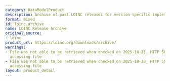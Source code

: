 ```yaml
---
category: DataModelProduct
description: Archive of past LOINC releases for version-specific implementations
format: mixed
id: loinc.archive
name: LOINC Release Archive
original_source:
- loinc
product_url: https://loinc.org/downloads/archive/
warnings:
- File was not able to be retrieved when checked on 2025-10-31_ HTTP 503 error when
  accessing file
- File was not able to be retrieved when checked on 2025-10-30_ HTTP 503 error when
  accessing file
layout: product_detail
---
```

